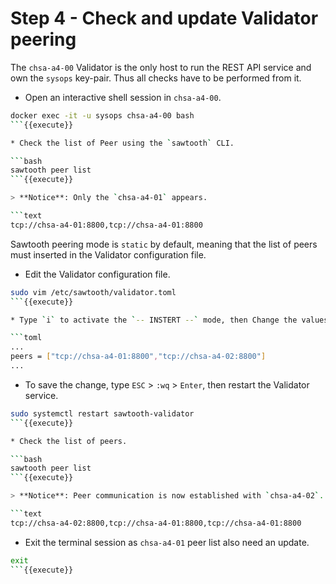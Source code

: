 
# Step 4 - Check and update Validator peering

The `chsa-a4-00` Validator is the only host to run the REST API service and own the `sysops` key-pair.
Thus all checks have to be performed from it.

* Open an interactive shell session in `chsa-a4-00`.

```bash
docker exec -it -u sysops chsa-a4-00 bash
```{{execute}}

* Check the list of Peer using the `sawtooth` CLI.

```bash
sawtooth peer list
```{{execute}}

> **Notice**: Only the `chsa-a4-01` appears.

```text
tcp://chsa-a4-01:8800,tcp://chsa-a4-01:8800
```

Sawtooth peering mode is `static` by default, meaning that the list of peers must inserted in the Validator configuration file.

* Edit the Validator configuration file.

```bash
sudo vim /etc/sawtooth/validator.toml
```{{execute}}

* Type `i` to activate the `-- INSTERT --` mode, then Change the values as described below.

```toml
...
peers = ["tcp://chsa-a4-01:8800","tcp://chsa-a4-02:8800"]
...
```

* To save the change, type `ESC` > `:wq` > `Enter`, then restart the Validator service.

```bash
sudo systemctl restart sawtooth-validator
```{{execute}}

* Check the list of peers.

```bash
sawtooth peer list
```{{execute}}

> **Notice**: Peer communication is now established with `chsa-a4-02`.

```text
tcp://chsa-a4-02:8800,tcp://chsa-a4-01:8800,tcp://chsa-a4-01:8800
```

* Exit the terminal session as `chsa-a4-01` peer list also need an update.

```bash
exit
```{{execute}}